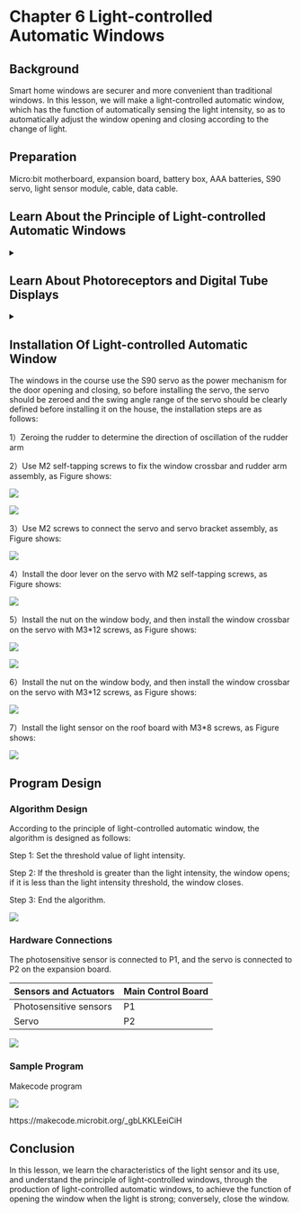 # Chapter 6 Light-controlled Automatic Windows

## Background  
<P>    
Smart home windows are securer and more convenient than traditional windows. In this lesson, we will make a light-controlled automatic window, which has the function of automatically sensing the light intensity, so as to automatically adjust the window opening and closing according to the change of light. 
<P>

## Preparation  
<P>    
Micro:bit motherboard, expansion board, battery box, AAA batteries, S90 servo, light sensor module, cable, data cable.  
<P> 

## Learn About the Principle of Light-controlled Automatic Windows 
<details><summary></summary>
<P>
The principle is to use the light sensor to feel the external light intensity change and determine whether the light intensity is suitable for opening the window, if the light intensity is suitable, then the control servo to open the window; otherwise, if the light intensity is not suitable for opening the window, then close the window.  
<P>
</details>

## Learn About Photoreceptors and Digital Tube Displays
<details><summary></summary>

### 2.1 Photosensitive sensor 
<P>
Photoresist is a special resistor made of semiconductor materials such as cadmium sulfide or cadmium selenide, and its working principle is based on the internal photoelectric effect. The stronger the light, the lower the resistance value, with the increase of light intensity, the resistance value decreases rapidly, and the bright resistance value can be as small as 1KΩ or less. Photoresistors are very sensitive to light, and when there is no light, the resistance is high, and the dark resistance is generally up to 1.5 MΩ. It can also be widely used in various light control circuits, such as control and regulation of lighting. Photoresistors are most sensitive to ambient light and are generally used to detect the brightness of light in the surrounding environment. 
<P>
<P>
  
![](pic/6/6_1.png)<BR>
<P>
<P>
In this course, G is GND ground, V is VCC high level, S is the data transmission pin. 
<P>
<P>
  
![](pic/6/6_2.png)<BR>
<P>
</details>

## Installation Of Light-controlled Automatic Window 
<P>
The windows in the course use the S90 servo as the power mechanism for the door opening and closing, so before installing the servo, the servo should be zeroed and the swing angle range of the servo should be clearly defined before installing it on the house, the installation steps are as follows:  
<P>
<P>
1）Zeroing the rudder to determine the direction of oscillation of the rudder arm 
<P>
<P>
2）Use M2 self-tapping screws to fix the window crossbar and rudder arm assembly, as Figure shows:
<P>
<P>
  
![](pic/6/6_3.jpg)<BR>
<P>
<P>
  
![](pic/6/6_4.jpg)<BR>
<P>
<P>
3）Use M2 screws to connect the servo and servo bracket assembly, as Figure shows: 
<P>
<P>
  
![](pic/6/6_5.jpg)<BR>
<P>
<P>
4）Install the door lever on the servo with M2 self-tapping screws, as Figure shows:  
<P>
<P>
  
![](pic/6/6_6.jpg)<BR>
<P>
<P>
5）Install the nut on the window body, and then install the window crossbar on the servo with M3*12 screws, as Figure shows: 
<P>
<P>
  
![](pic/6/6_7.jpg)<BR>
<P>
<P>
  
![](pic/6/6_8.jpg)<BR>
<P>
<P>
6）Install the nut on the window body, and then install the window crossbar on the servo with M3*12 screws, as Figure shows:
<P>
<P>
  
![](pic/6/6_9.jpg)<BR>
<P>
<P>
7）Install the light sensor on the roof board with M3*8 screws, as Figure shows: 
<P>
<P>
  
![](pic/6/6_10.jpg)<BR>
<P>

## Program Design 

### Algorithm Design
<P>
According to the principle of light-controlled automatic window, the algorithm is designed as follows:
<P>
<P>
Step 1: Set the threshold value of light intensity. 
<P>
<P>
Step 2: If the threshold is greater than the light intensity, the window opens; if it is less than the light intensity threshold, the window closes. 
<P>
<P>
Step 3: End the algorithm. 
<P>
<P>
  
![](pic/6/6_11.jpg)<BR>
<P>

### Hardware Connections
<P>
The photosensitive sensor is connected to P1, and the servo is connected to P2 on the expansion board. 
<P>

Sensors and Actuators|Main Control Board  
:--|:--
Photosensitive sensors |P1
Servo|P2<BR>
  
![](pic/6/6_12.jpg)<BR>
<P>

### Sample Program 
<P>
Makecode program 
<P>

![](pic/6/6_13.png)<BR>
<P>
<P>  
https://makecode.microbit.org/_gbLKKLEeiCiH 
<P>

## Conclusion 
<P>
In this lesson, we learn the characteristics of the light sensor and its use, and understand the principle of light-controlled windows, through the production of light-controlled automatic windows, to achieve the function of opening the window when the light is strong; conversely, close the window.  
<P>
 

